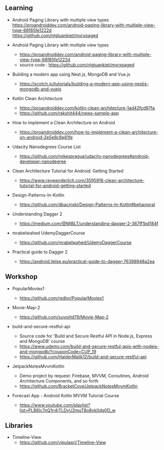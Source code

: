 

## Learning<br>


- Android Paging Library with multiple view types <br>
https://proandroiddev.com/android-paging-library-with-multiple-view-type-68f85fe1222d <br>
https://github.com/nlgtuankiet/mvrxpaged

- Android Paging Library with multiple view types <br />
  - https://proandroiddev.com/android-paging-library-with-multiple-view-type-68f85fe1222d <br />
  - source code : https://github.com/nlgtuankiet/mvrxpaged

- Building a modern app using Nest.js, MongoDB and Vue.js <br />
  - https://scotch.io/tutorials/building-a-modern-app-using-nestjs-mongodb-and-vuejs

- Kotlin Clean Architecture <br />
  - https://proandroiddev.com/kotlin-clean-architecture-1ad42fcd97fa <br />
  - https://github.com/rakshit444/news-sample-app

- How to implement a Clean Architecture on Android <br />
  - https://proandroiddev.com/how-to-implement-a-clean-architecture-on-android-2e5e8c8e81fe

- Udacity Nanodegrees Course List <br />
  - https://github.com/mikesprague/udacity-nanodegrees#android-developer-nanodegree

- Clean Architecture Tutorial for Android: Getting Started <br>
  - https://www.raywenderlich.com/3595916-clean-architecture-tutorial-for-android-getting-started

- Design-Patterns-In-Kotlin<br>
  - https://github.com/dbacinski/Design-Patterns-In-Kotlin#behavioral

- Understanding Dagger 2<br>
  - https://medium.com/@MiBLT/understanding-dagger-2-367ff1bd184f

- mrabelwahed UdemyDaggerCourse <br>
  - https://github.com/mrabelwahed/UdemyDaggerCourse

- Practical guide to Dagger 2 <br>
  - https://android.jlelse.eu/practical-guide-to-dagger-76398948a2ea



## Workshop<br>

- PopularMovies1<br>
  - https://github.com/redlor/PopularMovies1

- Movie-Map-2<br>
  - https://github.com/suvojitd79/Movie-Map-2

- build-and-secure-restful-api<br>
  - Source code for 'Build and Secure Restful API in Node.js, Express and MongoDB' course<br>
  - https://www.udemy.com/build-and-secure-restful-apis-with-nodejs-and-mongodb/?couponCode=CUP_19<br>
  - https://github.com/HaiderMalik12/build-and-secure-restful-api

- JetpackNotesMvvmKotlin <br>
  - Demo project by request: Firebase, MVVM, Coroutines, Android Architecture Components, and so forth <br>
  - https://github.com/BracketCove/JetpackNotesMvvmKotlin

- Forecast App - Android Kotlin MVVM Tutorial Course <br>
  - https://www.youtube.com/playlist?list=PLB6lc7nQ1n4jTLDyU2muTBo8xk0dg0D_w


## Libraries<br>

- Timeline-View <br>
  - https://github.com/vipulasri/Timeline-View
